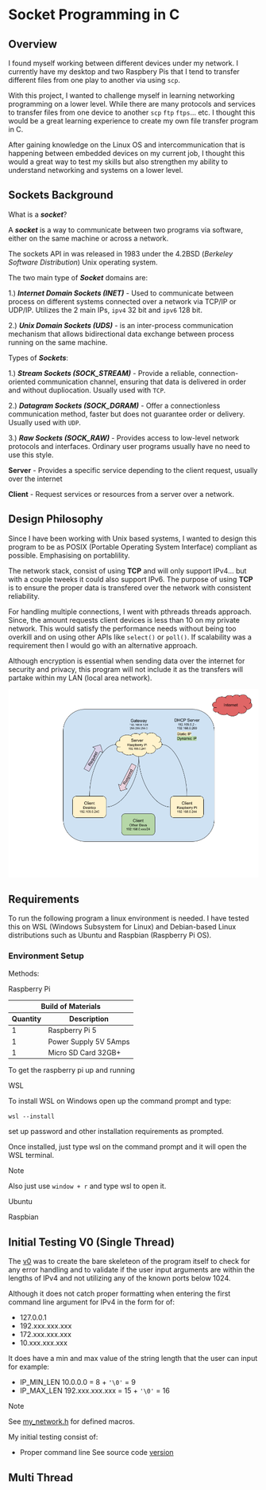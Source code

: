 # Socket Programming in C

## Overview

I found myself working between different devices under my network. I currently have my desktop and two Raspbery Pis that I tend to transfer different files from one play to another via using `scp`. 

With this project, I wanted to challenge myself in learning networking programming on a lower level. While there are many protocols and services to transfer files from one device to another `scp` `ftp` `ftps`... etc. I thought this would be a great learning experience to create my own file transfer program in C.

After gaining knowledge on the Linux OS and intercommunication that is happening between embedded devices on my current job, I thought this would a great way to test my skills but also strengthen my ability to understand networking and systems on a lower level.

## Sockets Background

What is a ***socket***?

A ***socket*** is a way to communicate between two programs via software, either on the same machine or across a network.

The sockets API in was released in 1983 under the 4.2BSD (_Berkeley Software Distribution_) Unix operating system.

The two main type of ***Socket*** domains are:

1.) ***Internet Domain Sockets (INET)*** - Used to communicate between process on different systems connected over a network via TCP/IP or UDP/IP. Utilizes the 2 main IPs, `ipv4` 32 bit and `ipv6` 128 bit.

2.) ***Unix Domain Sockets (UDS)*** - is an inter-process communication mechanism that allows bidirectional data exchange between process running on the same machine.

Types of ***Sockets***:

1.) ***Stream Sockets (SOCK_STREAM)*** - Provide a reliable, connection-oriented communication channel, ensuring that data is delivered in order and without dupliocation. Usually used with `TCP`. 

2.) ***Datagram Sockets (SOCK_DGRAM)*** - Offer a connectionless communication method, faster but does not guarantee order or delivery. Usually used with `UDP`. 

3.) ***Raw Sockets (SOCK_RAW)*** - Provides access to low-level network protocols and interfaces. Ordinary user programs usually have no need to use this style. 

**Server** - Provides a specific service depending to the client request, usually over the internet

**Client** - Request services or resources from a server over a network.

## Design Philosophy

Since I have been working with Unix based systems, I wanted to design this program to be as POSIX (Portable Operating System Interface) compliant as possible. Emphasising on portablility.

The network stack, consist of using **TCP** and will only support IPv4... but with a couple tweeks it could also support IPv6. The purpose of using **TCP** is to ensure the proper data is transfered over the network with consistent reliability. 

For handling multiple connections, I went with pthreads threads approach. Since, the amount requests client devices is less than 10 on my private network. This would satisfy the performance needs without being too overkill and on using other APIs like `select()` or `poll()`. If scalability was a requirement then I would go with an alternative approach.

Although encryption is essential when sending data over the internet for security and privacy, this program will not include it as the transfers will partake within my LAN (local area network).

![program flow](images/flow_chart.png "Program Flow Chart")

## Requirements

To run the following program a linux environment is needed. I have tested this on WSL (Windows Subsystem for Linux) and Debian-based Linux distributions such as Ubuntu and Raspbian (Raspberry Pi OS).

### Environment Setup

Methods:

Raspberry Pi

<table align="center">
	<thead>
		<tr>
			<th colspan="2">Build of Materials</>
		</tr>
		<tr>
			<th>Quantity</th>
			<th>Description</th>
		</tr>
	</thead>
	<tbody>
		<tr>
			<td>1</td>
			<td>Raspberry Pi 5</td>
		</tr>
		<tr>
			<td>1</td>
			<td>Power Supply 5V 5Amps</td>
		</tr>
		<tr>
			<td>1</td>
			<td>Micro SD Card 32GB+</td>
		</tr>
	</tbody>
</table>

To get the raspberry pi up and running

WSL 

To install WSL on Windows open up the command prompt and type:
```
wsl --install
```
set up password and other installation requirements as prompted.

Once installed, just type wsl on the command prompt and it will open the WSL terminal.

> [!NOTE]
> Also just use `window + r` and type wsl to open it.

Ubuntu

Raspbian

## Initial Testing V0 (Single Thread)

The [v0](v0/my_networking.c) was to create the bare skeleteon of the program itself to check for any error handling and to validate if the user input arguments are within the lengths of IPv4 and not utilizing any of the known ports below 1024. 

Although it does not catch proper formatting when entering the first command line argument for IPv4 in the form for of:

- 127.0.0.1
- 192.xxx.xxx.xxx
- 172.xxx.xxx.xxx
- 10.xxx.xxx.xxx

It does have a min and max value of the string length that the user can input for example:

- IP_MIN_LEN 10.0.0.0 = 8 + `'\0'` = 9
- IP_MAX_LEN 192.xxx.xxx.xxx = 15 + `'\0'` = 16

> [!NOTE]
> See [my_network.h](src/Version_0/my_networking.h) for defined macros.

My initial testing consist of:

- Proper command line 
See source code [version](src/Version_0/my_networking.c)

## Multi Thread 
